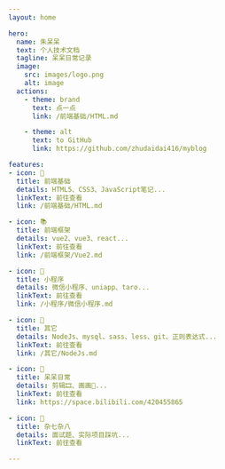```yaml
---
layout: home

hero:
  name: 朱呆呆
  text: 个人技术文档
  tagline: 呆呆日常记录
  image:
    src: images/logo.png
    alt: image
  actions:
    - theme: brand
      text: 点一点
      link: /前端基础/HTML.md

    - theme: alt
      text: to GitHub
      link: https://github.com/zhudaidai416/myblog

features:
- icon: 📖
  title: 前端基础
  details: HTML5、CSS3、JavaScript笔记...
  linkText: 前往查看
  link: /前端基础/HTML.md

- icon: 📚
  title: 前端框架
  details: vue2、vue3、react...
  linkText: 前往查看
  link: /前端框架/Vue2.md

- icon: 📔
  title: 小程序
  details: 微信小程序、uniapp、taro...
  linkText: 前往查看
  link: /小程序/微信小程序.md

- icon: 📂
  title: 其它
  details: NodeJs、mysql、sass、less、git、正则表达式...
  linkText: 前往查看
  link: /其它/NodeJs.md

- icon: 🌱
  title: 呆呆日常
  details: 剪辑🎞、画画🎨...
  linkText: 前往查看
  link: https://space.bilibili.com/420455865

- icon: 🔖
  title: 杂七杂八
  details: 面试题、实际项目踩坑...
  linkText: 前往查看

---
```

<style>
:root {
  --vp-home-hero-name-color: transparent;
  --vp-home-hero-name-background: -webkit-linear-gradient(120deg, #97A672, #C7DB79);
}
</style>

